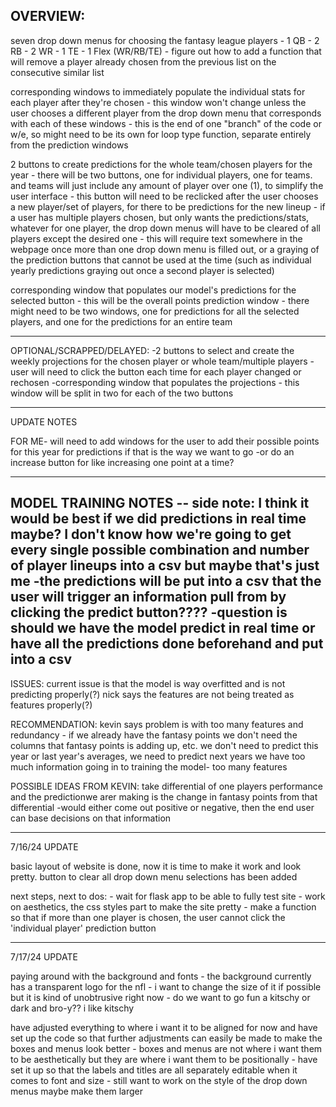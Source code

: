OVERVIEW:
---------------------
seven drop down menus for choosing the fantasy league players
    - 1 QB
    - 2 RB
    - 2 WR
    - 1 TE
    - 1 Flex (WR/RB/TE)
    - figure out how to add a function that will remove a player already chosen from the previous list on the consecutive similar list

corresponding windows to immediately populate the individual stats for each player after they're chosen
    - this window won't change unless the user chooses a different player from the drop down menu that corresponds with each of these windows
    - this is the end of one "branch" of the code or w/e, so might need to be its own for loop type function, separate entirely from the prediction windows

2 buttons to create predictions for the whole team/chosen players for the year
    - there will be two buttons, one for individual players, one for teams. and teams will just include any amount of player over one (1), to simplify the user interface
    - this button will need to be reclicked after the user chooses a new player/set of players, for there to be predictions for the new lineup
    - if a user has multiple players chosen, but only wants the predictions/stats, whatever for one player, the drop down   menus will have to be cleared of all players except the desired one
        - this will require text somewhere in the webpage once more than one drop down menu is filled out, or a graying of the prediction buttons that cannot be used at the time (such as individual yearly predictions graying out once a second player is selected)

corresponding window that populates our model's predictions for the selected button
    - this will be the overall points prediction window
    - there might need to be two windows, one for predictions for all the selected players, and one for the predictions for an entire team

----------------------------------------------------------
OPTIONAL/SCRAPPED/DELAYED:
    -2 buttons to select and create the weekly projections for the chosen player or whole team/multiple players
      - user will need to click the button each time for each player changed or rechosen
    -corresponding window that populates the projections
      - this window will be split in two for each of the two buttons

----------------------------------------------------------
UPDATE NOTES

FOR ME-
will need to add windows for the user to add their possible points for this year for predictions if that is the way we want to go 
    -or do an increase button for like increasing one point at a time?


-------
MODEL TRAINING NOTES
-- side note:
    I think it would be best if we did predictions in real time maybe? I don't know how we're going to get every single possible combination and number of player lineups into a csv but maybe that's just me
        -the predictions will be put into a csv that the user will trigger an information pull from by clicking the predict button????
        -question is should we have the model predict in real time or have all the predictions done beforehand and put into a csv
--
ISSUES:
current issue is that the model is way overfitted and is not predicting properly(?)
nick says the features are not being treated as features properly(?)

RECOMMENDATION:
kevin says problem is with too many features and redundancy - if we already have the fantasy points we don't need the columns that fantasy points is adding up, etc.
we don't need to predict this year or last year's averages, we need to predict next years
we have too much information going in to training the model- too many features



POSSIBLE IDEAS FROM KEVIN:
take differential of one players performance and the predictionwe arer making is the change in fantasy points from that differential
    -would either come out positive or negative, then the end user can base decisions on that information


---------------------------------------------------------


7/16/24 UPDATE

basic layout of website is done, now it is time to make it work and look pretty.
button to clear all drop down menu selections has been added

next steps, next to dos:
    - wait for flask app to be able to fully test site
    - work on aesthetics, the css styles part to make the site pretty
    - make a function so that if more than one player is chosen, the user cannot click the 'individual player' prediction button

-----------------

7/17/24 UPDATE

paying around with the background and fonts
    - the background currently has a transparent logo for the nfl
    - i want to change the size of it if possible but it is kind of unobtrusive right now
    - do we want to go fun a kitschy or dark and bro-y?? i like kitschy

have adjusted everything to where i want it to be aligned for now and have set up the code so that further adjustments can easily be made to make the boxes and menus look better
    - boxes and menus are not where i want them to be aesthetically but they are where i want them to be positionally
    - have set it up so that the labels and titles are all separately editable when it comes to font and size
    - still want to work on the style of the drop down menus maybe make them larger